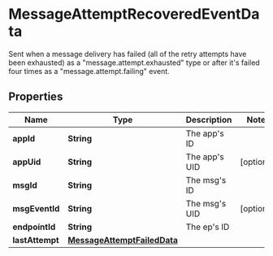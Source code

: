 

# MessageAttemptRecoveredEventData

Sent when a message delivery has failed (all of the retry attempts have been exhausted) as a \"message.attempt.exhausted\" type or after it's failed four times as a \"message.attempt.failing\" event.

## Properties

| Name | Type | Description | Notes |
|------------ | ------------- | ------------- | -------------|
|**appId** | **String** | The app&#39;s ID |  |
|**appUid** | **String** | The app&#39;s UID |  [optional] |
|**msgId** | **String** | The msg&#39;s ID |  |
|**msgEventId** | **String** | The msg&#39;s UID |  [optional] |
|**endpointId** | **String** | The ep&#39;s ID |  |
|**lastAttempt** | [**MessageAttemptFailedData**](MessageAttemptFailedData.md) |  |  |



